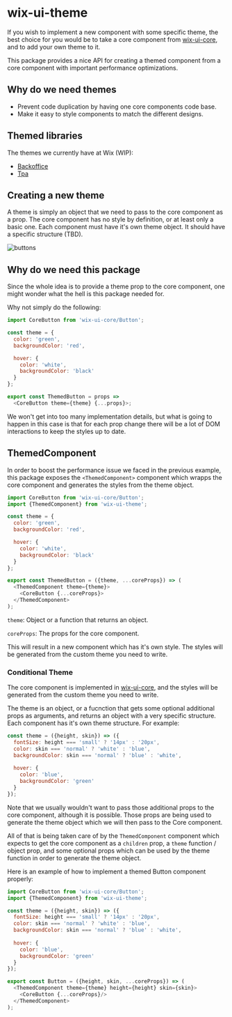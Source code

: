 # wix-ui-theme

If you wish to implement a new component with some specific theme, the best choice for you would be to take a core component from [wix-ui-core](https://github.com/wix/wix-ui/tree/master/packages/wix-ui-core), and to add your own theme to it.

This package provides a nice API for creating a themed component from a core component with important performance optimizations.

## Why do we need themes
- Prevent code duplication by having one core components code base.
- Make it easy to style components to match the different designs.

## Themed libraries
The themes we currently have at Wix (WIP):
- [Backoffice](https://github.com/wix/wix-ui-backoffice)
- [Tpa](https://github.com/wix/wix-ui-tpa)

## Creating a new theme
A theme is simply an object that we need to pass to the core component as a prop. The core component has no style by definition, or at least only a basic one.
Each component must have it's own theme object.
It should have a specific structure (TBD).

![buttons](/packages/wix-ui-theme/assets/buttons.png)

## Why do we need this package
Since the whole idea is to provide a theme prop to the core component, one might wonder what the hell is this package needed for.

Why not simply do the following:

```javascript
import CoreButton from 'wix-ui-core/Button';

const theme = {
  color: 'green',
  backgroundColor: 'red',

  hover: {
    color: 'white',
    backgroundColor: 'black'
  }
};

export const ThemedButton = props =>
  <CoreButton theme={theme} {...props}>;
```

We won't get into too many implementation details, but what is going to happen in this case is that for each prop change there will be a lot of DOM interactions to keep the styles up to date.

## ThemedComponent
In order to boost the performance issue we faced in the previous example, this package exposes the `<ThemedComponent>` component which wrapps the core component and generates the styles from the theme object.

```javascript
import CoreButton from 'wix-ui-core/Button';
import {ThemedComponent} from 'wix-ui-theme';

const theme = {
  color: 'green',
  backgroundColor: 'red',

  hover: {
    color: 'white',
    backgroundColor: 'black'
  }
};

export const ThemedButton = ({theme, ...coreProps}) => (
  <ThemedComponent theme={theme}>
    <CoreButton {...coreProps}> 
  </ThemedComponent>
);
```

`theme`: Object or a function that returns an object.

`coreProps`: The props for the core component.

This will result in a new component which has it's own style.
The styles will be generated from the custom theme you need to write.

### Conditional Theme
The core component is implemented in [wix-ui-core](https://github.com/wix/wix-ui/tree/master/packages/wix-ui-core), and the styles will be generated from the custom theme you need to write.

The theme is an object, or a fucnction that gets some optional additional props as arguments, and returns an object with a very specific structure. Each component has it's own theme structure.
For example:

```javascript
const theme = ({height, skin}) => ({
  fontSize: height === 'small' ? '14px' : '20px',
  color: skin === 'normal' ? 'white' : 'blue',
  backgroundColor: skin === 'normal' ? 'blue' : 'white',
  
  hover: {		
    color: 'blue',		
    backgroundColor: 'green'		
  }
});
```

Note that we usually wouldn't want to pass those additional props to the core component, although it is possible.
Those props are being used to generate the theme object which we will then pass to the Core component.

All of that is being taken care of by the `ThemedComponent` component which expects to get the core component as a `children` prop, a `theme` function / object prop, and some optional props which can be used by the theme function in order to generate the theme object.

Here is an example of how to implement a themed Button component properly:

```javascript
import CoreButton from 'wix-ui-core/Button';
import {ThemedComponent} from 'wix-ui-theme';

const theme = ({height, skin}) => ({
  fontSize: height === 'small' ? '14px' : '20px',
  color: skin === 'normal' ? 'white' : 'blue',
  backgroundColor: skin === 'normal' ? 'blue' : 'white',
  
  hover: {		
    color: 'blue',		
    backgroundColor: 'green'		
  }
});

export const Button = ({height, skin, ...coreProps}) => (
  <ThemedComponent theme={theme} height={height} skin={skin}>
    <CoreButton {...coreProps}/>
  </ThemedComponent>
);
```


